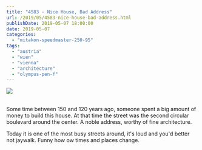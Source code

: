```yaml
---
title: "4583 - Nice House, Bad Address"
url: /2019/05/4583-nice-house-bad-address.html
publishDate: 2019-05-07 18:00:00
date: 2019-05-07
categories: 
  - "mitakon-speedmaster-250-95"
tags: 
  - "austria"
  - "wien"
  - "vienna"
  - "architecture"
  - "olympus-pen-f"
---
```

<div class="container">
<div class="center"><a target="_blank" href="https://d25zfm9zpd7gm5.cloudfront.net/1200x1200/2018/20180321_183210_lr.jpg"><img class="webfeedsFeaturedVisual" src="https://d25zfm9zpd7gm5.cloudfront.net/0600x0600/2018/20180321_183210_lr.jpg" /></a></div>
</div>
<br />

Some time between 150 and 120 years ago, someone spent a big amount
of money to build this house. At that time the street was the second
circular boulevard around the center. A noble address, worthy of
fine architecture.

Today it is one of the most busy streets around, it's loud and you'd
better not jaywalk. Funny how ow times and places change.